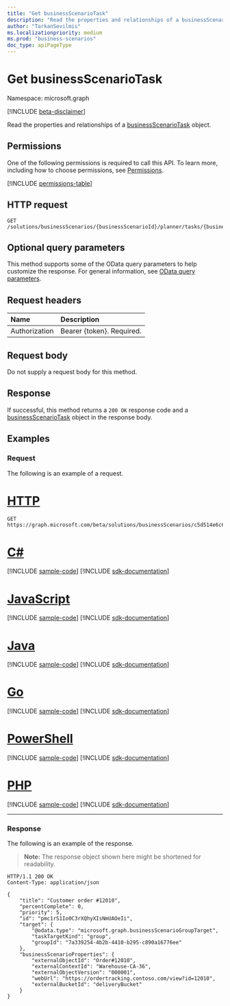 ```yaml
---
title: "Get businessScenarioTask"
description: "Read the properties and relationships of a businessScenarioTask object."
author: "TarkanSevilmis"
ms.localizationpriority: medium
ms.prod: "business-scenarios"
doc_type: apiPageType
---
```


# Get businessScenarioTask

Namespace: microsoft.graph

[!INCLUDE [beta-disclaimer](../../includes/beta-disclaimer.md)]

Read the properties and relationships of a [businessScenarioTask](../resources/businessscenariotask.md) object.

## Permissions

One of the following permissions is required to call this API. To learn more, including how to choose permissions, see [Permissions](/graph/permissions-reference).

<!-- { "blockType": "permissions", "name": "businessscenariotask_get" } -->
[!INCLUDE [permissions-table](../includes/permissions/businessscenariotask-get-permissions.md)]

## HTTP request

<!-- {
  "blockType": "ignored"
}
-->
``` http
GET /solutions/businessScenarios/{businessScenarioId}/planner/tasks/{businessScenarioTaskId}
```

## Optional query parameters

This method supports some of the OData query parameters to help customize the response. For general information, see [OData query parameters](/graph/query-parameters).

## Request headers

|Name|Description|
|:---|:---|
|Authorization|Bearer {token}. Required.|

## Request body

Do not supply a request body for this method.

## Response

If successful, this method returns a `200 OK` response code and a [businessScenarioTask](../resources/businessscenariotask.md) object in the response body.

## Examples

### Request

The following is an example of a request.

# [HTTP](#tab/http)
<!-- {
  "blockType": "request",
  "name": "get_businessscenariotask",
  "sampleKeys": ["c5d514e6c6864911ac46c720affb6e4d", "pmc1rS1Io0C3rXQhyXIsNmUAOeIi"]
}
-->
``` http
GET https://graph.microsoft.com/beta/solutions/businessScenarios/c5d514e6c6864911ac46c720affb6e4d/planner/tasks/pmc1rS1Io0C3rXQhyXIsNmUAOeIi
```

# [C#](#tab/csharp)
[!INCLUDE [sample-code](../includes/snippets/csharp/get-businessscenariotask-csharp-snippets.md)]
[!INCLUDE [sdk-documentation](../includes/snippets/snippets-sdk-documentation-link.md)]

# [JavaScript](#tab/javascript)
[!INCLUDE [sample-code](../includes/snippets/javascript/get-businessscenariotask-javascript-snippets.md)]
[!INCLUDE [sdk-documentation](../includes/snippets/snippets-sdk-documentation-link.md)]

# [Java](#tab/java)
[!INCLUDE [sample-code](../includes/snippets/java/get-businessscenariotask-java-snippets.md)]
[!INCLUDE [sdk-documentation](../includes/snippets/snippets-sdk-documentation-link.md)]

# [Go](#tab/go)
[!INCLUDE [sample-code](../includes/snippets/go/get-businessscenariotask-go-snippets.md)]
[!INCLUDE [sdk-documentation](../includes/snippets/snippets-sdk-documentation-link.md)]

# [PowerShell](#tab/powershell)
[!INCLUDE [sample-code](../includes/snippets/powershell/get-businessscenariotask-powershell-snippets.md)]
[!INCLUDE [sdk-documentation](../includes/snippets/snippets-sdk-documentation-link.md)]

# [PHP](#tab/php)
[!INCLUDE [sample-code](../includes/snippets/php/get-businessscenariotask-php-snippets.md)]
[!INCLUDE [sdk-documentation](../includes/snippets/snippets-sdk-documentation-link.md)]

---

### Response

The following is an example of the response.
>**Note:** The response object shown here might be shortened for readability.
<!-- {
  "blockType": "response",
  "truncated": true,
  "@odata.type": "microsoft.graph.businessScenarioTask"
}
-->
``` http
HTTP/1.1 200 OK
Content-Type: application/json

{
    "title": "Customer order #12010",
    "percentComplete": 0,
    "priority": 5,
    "id": "pmc1rS1Io0C3rXQhyXIsNmUAOeIi",
    "target": {
        "@odata.type": "microsoft.graph.businessScenarioGroupTarget",
        "taskTargetKind": "group",
        "groupId": "7a339254-4b2b-4410-b295-c890a16776ee"
    },
    "businessScenarioProperties": {
        "externalObjectId": "Order#12010",
        "externalContextId": "Warehouse-CA-36",
        "externalObjectVersion": "000001",
        "webUrl": "https://ordertracking.contoso.com/view?id=12010",
        "externalBucketId": "deliveryBucket"
    }
}
```
